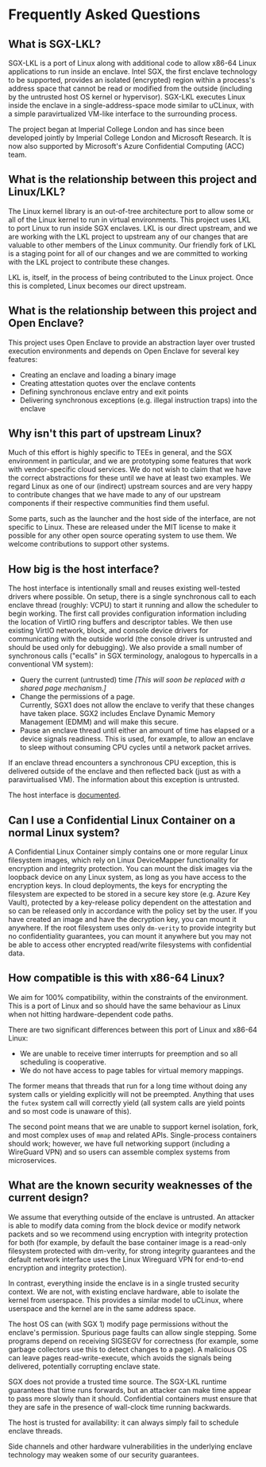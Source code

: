 Frequently Asked Questions
==========================

What is SGX-LKL?
----------------

SGX-LKL is a port of Linux along with additional code to allow x86-64 Linux applications to run inside an enclave.
Intel SGX, the first enclave technology to be supported, provides an isolated (encrypted) region within a process's address space that cannot be read or modified from the outside (including by the untrusted host OS kernel or hypervisor). 
SGX-LKL executes Linux inside the enclave in a single-address-space mode similar to uCLinux, with a simple paravirtualized VM-like interface to the surrounding process.

The project began at Imperial College London and has since been developed jointly by Imperial College London and Microsoft Research.
It is now also supported by Microsoft's Azure Confidential Computing (ACC) team.

What is the relationship between this project and Linux/LKL?
------------------------------------------------------------

The Linux kernel library is an out-of-tree architecture port to allow some or all of the Linux kernel to run in virtual environments.
This project uses LKL to port Linux to run inside SGX enclaves.
LKL is our direct upstream, and we are working with the LKL project to upstream any of our changes that are valuable to other members of the Linux community.
Our friendly fork of LKL is a staging point for all of our changes and we are committed to working with the LKL project to contribute these changes.

LKL is, itself, in the process of being contributed to the Linux project.
Once this is completed, Linux becomes our direct upstream.

What is the relationship between this project and Open Enclave?
--------------------------------------------------------------

This project uses Open Enclave to provide an abstraction layer over trusted execution environments and depends on Open Enclave for several key features:

- Creating an enclave and loading a binary image
- Creating attestation quotes over the enclave contents
- Defining synchronous enclave entry and exit points
- Delivering synchronous exceptions (e.g. illegal instruction traps) into the enclave

Why isn't this part of upstream Linux?
--------------------------------------

Much of this effort is highly specific to TEEs in general, and the SGX environment in particular, and we are prototyping some features that work with vendor-specific cloud services.
We do not wish to claim that we have the correct abstractions for these until we have at least two examples.
We regard Linux as one of our (indirect) upstream sources and are very happy to contribute changes that we have made to any of our upstream components if their respective communities find them useful.

Some parts, such as the launcher and the host side of the interface, are not specific to Linux. 
These are released under the MIT license to make it possible for any other open source operating system to use them.
We welcome contributions to support other systems.

How big is the host interface?
------------------------------

The host interface is intentionally small and reuses existing well-tested drivers where possible.
On setup, there is a single synchronous call to each enclave thread (roughly: VCPU) to start it running and allow the scheduler to begin working.
The first call provides configuration information including the location of VirtIO ring buffers and descriptor tables.
We then use existing VirtIO network, block, and console device drivers for communicating with the outside world (the console driver is untrusted and should be used only for debugging).
We also provide a small number of synchronous calls ("ecalls" in SGX terminology, analogous to hypercalls in a conventional VM system):

- Query the current (untrusted) time *[This will soon be replaced with a shared page mechanism.]*
- Change the permissions of a page.  
Currently, SGX1 does not allow the enclave to verify that these changes have taken place. 
SGX2 includes Enclave Dynamic Memory Management (EDMM) and will make this secure.
- Pause an enclave thread until either an amount of time has elapsed or a device signals readiness. 
This is used, for example, to allow an enclave to sleep without consuming CPU cycles until a network packet arrives.

If an enclave thread encounters a synchronous CPU exception, this is delivered outside of the enclave and then reflected back (just as with a paravirtualised VM).
The information about this exception is untrusted.

The host interface is [documented](HostInterface.md).

Can I use a Confidential Linux Container on a normal Linux system?
------------------------------------------------------------------

A Confidential Linux Container simply contains one or more regular Linux filesystem images, which rely on Linux DeviceMapper functionality for encryption and integrity protection. 
You can mount the disk images via the loopback device on any Linux system, as long as you have access to the encryption keys. 
In cloud deployments, the keys for encrypting the filesystem are expected to be stored in a secure key store (e.g. Azure Key Vault), protected by a key-release policy dependent on the attestation and so can be released only in accordance with the policy set by the user.
If you have created an image and have the decryption key, you can mount it anywhere. 
If the root filesystem uses only `dm-verity` to provide integrity but no confidentiality guarantees, you can mount it anywhere but you may not be able to access other encrypted read/write filesystems with confidential data.

How compatible is this with x86-64 Linux?
-----------------------------------------

We aim for 100% compatibility, within the constraints of the environment.
This is a port of Linux and so should have the same behaviour as Linux when not hitting hardware-dependent code paths.

There are two significant differences between this port of Linux and x86-64 Linux:

- We are unable to receive timer interrupts for preemption and so all scheduling is cooperative.
- We do not have access to page tables for virtual memory mappings.

The former means that threads that run for a long time without doing any system calls or yielding explicitly will not be preempted.
Anything that uses the `futex` system call will correctly yield (all system calls are yield points and so most code is unaware of this).

The second point means that we are unable to support kernel isolation, fork, and most complex uses of `mmap` and related APIs.
Single-process containers should work; however, we have full networking support (including a WireGuard VPN) and so users can assemble complex systems from microservices.

What are the known security weaknesses of the current design?
-------------------------------------------------------------

We assume that everything outside of the enclave is untrusted.
An attacker is able to modify data coming from the block device or modify network packets and so we recommend using encryption with integrity protection for both (for example, by default the base container image is a read-only filesystem protected with dm-verity, for strong integrity guarantees and the default network interface uses the Linux Wireguard VPN for end-to-end encryption and integrity protection).

In contrast, everything inside the enclave is in a single trusted security context.
We are not, with existing enclave hardware, able to isolate the kernel from userspace.
This provides a similar model to uCLinux, where userspace and the kernel are in the same address space.

The host OS can (with SGX 1) modify page permissions without the enclave's permission.
Spurious page faults can allow single stepping.
Some programs depend on receiving SIGSEGV for correctness (for example, some garbage collectors use this to detect changes to a page).
A malicious OS can leave pages read-write-execute, which avoids the signals being delivered, potentially corrupting enclave state.

SGX does not provide a trusted time source.
The SGX-LKL runtime guarantees that time runs forwards, but an attacker can make time appear to pass more slowly than it should.
Confidential containers must ensure that they are safe in the presence of wall-clock time running backwards.

The host is trusted for availability: it can always simply fail to schedule enclave threads.

Side channels and other hardware vulnerabilities in the underlying enclave technology may weaken some of our security guarantees.
